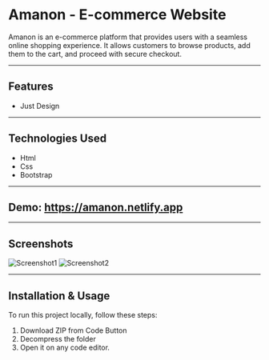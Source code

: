 # Amanon - E-commerce Website

Amanon is an e-commerce platform that provides users with a seamless online shopping experience. It allows customers to browse products, add them to the cart, and proceed with secure checkout.

---

## Features
- Just Design

---

## Technologies Used
- Html
- Css
- Bootstrap

---

## Demo: https://amanon.netlify.app

---

## Screenshots
![Screenshot1](https://github.com/user-attachments/assets/30f8e29c-6aa2-4e85-8b4b-4c425344457f)
![Screenshot2](https://github.com/user-attachments/assets/1da620bf-a67a-4f28-914b-1b08ac7febf5)

---

## Installation & Usage

To run this project locally, follow these steps:

1. Download ZIP from Code Button
2. Decompress the folder
3. Open it on any code editor.
